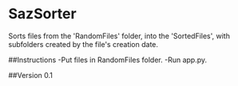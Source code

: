 # SazSorter
Sorts files from the 'RandomFiles' folder, into the 'SortedFiles', with subfolders created by the file's creation date.

##Instructions
-Put files in RandomFiles folder.
-Run app.py.

##Version
0.1


